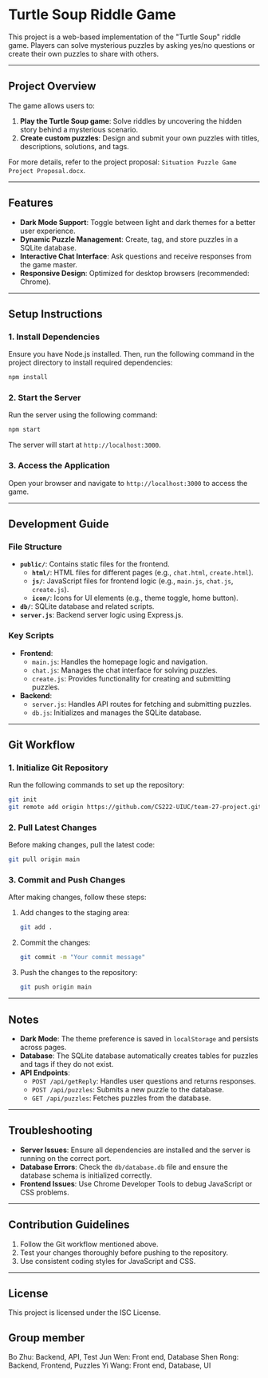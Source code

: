 # Turtle Soup Riddle Game

This project is a web-based implementation of the "Turtle Soup" riddle game. Players can solve mysterious puzzles by asking yes/no questions or create their own puzzles to share with others.

---

## Project Overview

The game allows users to:
1. **Play the Turtle Soup game**: Solve riddles by uncovering the hidden story behind a mysterious scenario.
2. **Create custom puzzles**: Design and submit your own puzzles with titles, descriptions, solutions, and tags.

For more details, refer to the project proposal: `Situation Puzzle Game Project Proposal.docx`.

---

## Features

- **Dark Mode Support**: Toggle between light and dark themes for a better user experience.
- **Dynamic Puzzle Management**: Create, tag, and store puzzles in a SQLite database.
- **Interactive Chat Interface**: Ask questions and receive responses from the game master.
- **Responsive Design**: Optimized for desktop browsers (recommended: Chrome).

---

## Setup Instructions

### 1. Install Dependencies

Ensure you have Node.js installed. Then, run the following command in the project directory to install required dependencies:

```bash
npm install
```

### 2. Start the Server

Run the server using the following command:

```bash
npm start
```

The server will start at `http://localhost:3000`.

### 3. Access the Application

Open your browser and navigate to `http://localhost:3000` to access the game.

---

## Development Guide

### File Structure

- **`public/`**: Contains static files for the frontend.
  - **`html/`**: HTML files for different pages (e.g., `chat.html`, `create.html`).
  - **`js/`**: JavaScript files for frontend logic (e.g., `main.js`, `chat.js`, `create.js`).
  - **`icon/`**: Icons for UI elements (e.g., theme toggle, home button).
- **`db/`**: SQLite database and related scripts.
- **`server.js`**: Backend server logic using Express.js.

### Key Scripts

- **Frontend**:
  - `main.js`: Handles the homepage logic and navigation.
  - `chat.js`: Manages the chat interface for solving puzzles.
  - `create.js`: Provides functionality for creating and submitting puzzles.
- **Backend**:
  - `server.js`: Handles API routes for fetching and submitting puzzles.
  - `db.js`: Initializes and manages the SQLite database.

---

## Git Workflow

### 1. Initialize Git Repository

Run the following commands to set up the repository:

```bash
git init
git remote add origin https://github.com/CS222-UIUC/team-27-project.git
```

### 2. Pull Latest Changes

Before making changes, pull the latest code:

```bash
git pull origin main
```

### 3. Commit and Push Changes

After making changes, follow these steps:

1. Add changes to the staging area:
    ```bash
    git add .
    ```
2. Commit the changes:
    ```bash
    git commit -m "Your commit message"
    ```
3. Push the changes to the repository:
    ```bash
    git push origin main
    ```

---

## Notes

- **Dark Mode**: The theme preference is saved in `localStorage` and persists across pages.
- **Database**: The SQLite database automatically creates tables for puzzles and tags if they do not exist.
- **API Endpoints**:
  - `POST /api/getReply`: Handles user questions and returns responses.
  - `POST /api/puzzles`: Submits a new puzzle to the database.
  - `GET /api/puzzles`: Fetches puzzles from the database.

---

## Troubleshooting

- **Server Issues**: Ensure all dependencies are installed and the server is running on the correct port.
- **Database Errors**: Check the `db/database.db` file and ensure the database schema is initialized correctly.
- **Frontend Issues**: Use Chrome Developer Tools to debug JavaScript or CSS problems.

---

## Contribution Guidelines

1. Follow the Git workflow mentioned above.
2. Test your changes thoroughly before pushing to the repository.
3. Use consistent coding styles for JavaScript and CSS.

---

## License

This project is licensed under the ISC License.

## Group member
Bo Zhu: Backend, API, Test
Jun Wen: Front end, Database
Shen Rong: Backend, Frontend, Puzzles
Yi Wang: Front end, Database, UI
